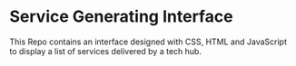 # Service Generating Interface
This Repo contains an interface designed with CSS, HTML and JavaScript to display a list of services delivered by a tech hub.
